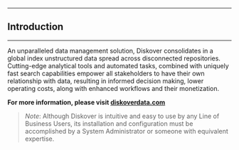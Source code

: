 ___
## <a id="introduction"></a>Introduction
___

An unparalleled data management solution, Diskover consolidates in a global index unstructured data spread across disconnected repositories. Cutting-edge analytical tools and automated tasks, combined with uniquely fast search capabilities empower all stakeholders to have their own relationship with data, resulting in informed decision making, lower operating costs, along with enhanced workflows and their monetization.

**For more information, please visit [diskoverdata.com](https://www.diskoverdata.com)**

>_Note_: Although Diskover is intuitive and easy to use by any Line of Business Users, its installation and configuration must be accomplished by a System Administrator or someone with equivalent expertise.
